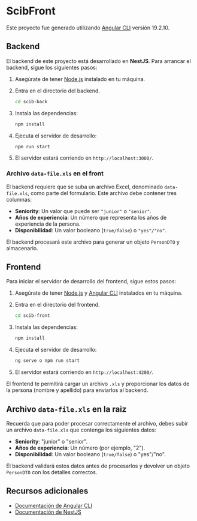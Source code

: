# ScibFront

Este proyecto fue generado utilizando [Angular CLI](https://github.com/angular/angular-cli) versión 19.2.10.

## Backend

El backend de este proyecto está desarrollado en **NestJS**. Para arrancar el backend, sigue los siguientes pasos:

1. Asegúrate de tener [Node.js](https://nodejs.org/) instalado en tu máquina.
2. Entra en el directorio del backend.

    ```bash
    cd scib-back
    ```

3. Instala las dependencias:

    ```bash
    npm install
    ```

4. Ejecuta el servidor de desarrollo:

    ```bash
    npm run start
    ```

5. El servidor estará corriendo en `http://localhost:3000/`.

### Archivo `data-file.xls` en el front

El backend requiere que se suba un archivo Excel, denominado `data-file.xls`, como parte del formulario. Este archivo debe contener tres columnas: 
- **Seniority**: Un valor que puede ser `"junior"` o `"senior"`.
- **Años de experiencia**: Un número que representa los años de experiencia de la persona.
- **Disponibilidad**: Un valor booleano (`true/false`) o `"yes"/"no"`.

El backend procesará este archivo para generar un objeto `PersonDTO` y almacenarlo.

## Frontend

Para iniciar el servidor de desarrollo del frontend, sigue estos pasos:

1. Asegúrate de tener [Node.js](https://nodejs.org/) y [Angular CLI](https://angular.io/cli) instalados en tu máquina.
2. Entra en el directorio del frontend.

    ```bash
    cd scib-front
    ```

3. Instala las dependencias:

    ```bash
    npm install
    ```

4. Ejecuta el servidor de desarrollo:

    ```bash
    ng serve o npm run start
    ```

5. El servidor estará corriendo en `http://localhost:4200/`.

El frontend te permitirá cargar un archivo `.xls` y proporcionar los datos de la persona (nombre y apellido) para enviarlos al backend.

## Archivo `data-file.xls` en la raiz

Recuerda que para poder procesar correctamente el archivo, debes subir un archivo `data-file.xls` que contenga los siguientes datos:
- **Seniority**: "junior" o "senior".
- **Años de experiencia**: Un número (por ejemplo, "2").
- **Disponibilidad**: Un valor booleano (`true/false`) o "yes"/"no".

El backend validará estos datos antes de procesarlos y devolver un objeto `PersonDTO` con los detalles correctos.

## Recursos adicionales

- [Documentación de Angular CLI](https://angular.dev/tools/cli)
- [Documentación de NestJS](https://docs.nestjs.com/)
